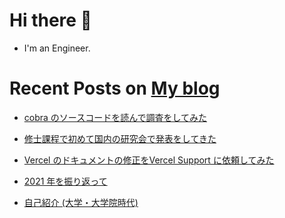 # Hi there 🤞

<!-- - I'm a Cloud Support Associate at Amazon Web Services Japan GK. -->
- I'm an Engineer.

# Recent Posts on [My blog](https://hakiwata.jp)

- [cobra のソースコードを読んで調査をしてみた](https://hakiwata.jp/post/20220213/)

- [修士課程で初めて国内の研究会で発表をしてきた](https://hakiwata.jp/post/20220131/)

- [Vercel のドキュメントの修正をVercel Support に依頼してみた](https://hakiwata.jp/post/20220114/)

- [2021 年を振り返って](https://hakiwata.jp/post/20211231/)

- [自己紹介 (大学・大学院時代)](https://hakiwata.jp/post/20211204/)
